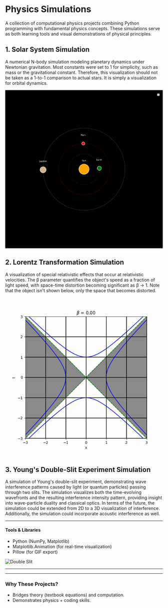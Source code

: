 
# Physics Simulations

A collection of computational physics projects combining Python programming with fundamental physics concepts. These simulations serve as both learning tools and visual demonstrations of physical principles.

## **1. Solar System Simulation**
A numerical N-body simulation modeling planetary dynamics under Newtonian gravitation. Most constants were set to 1 for simplicity, such as mass or the gravitational constant. Therefore, this visualization should not be taken as a 1-to-1 comparison to actual stars. It is simply a visualization for orbital dynamics.

![Solar System](SolarSystemAnimation.gif)

## **2. Lorentz Transformation Simulation**
A visualization of special relativistic effects that occur at relativistic velocities. The β parameter quantifies the object's speed as a fraction of light speed, with space-time distortion becoming significant as β → 1. Note that the object isn't shown below, only the space that becomes distorted. 

![lorentz transform](LorentzAnimation.gif)

## **3. Young's Double-Slit Experiment Simulation**
A simulation of Young's double-slit experiment, demonstrating wave interference patterns caused by light (or quantum particles) passing through two slits. The simulation visualizes both the time-evolving wavefronts and the resulting interference intensity pattern, providing insight into wave-particle duality and classical optics. In terms of the future, the simulation could be extended from 2D to a 3D visualization of interference. Additionally, the simulation could incorporate acoustic interference as well.

---

#### **Tools & Libraries**
- Python (NumPy, Matplotlib)
- Matplotlib.Animation (for real-time visualization)
- Pillow (for GIF export)

![Double Slit](double_slit.gif)

---
---

### **Why These Projects?**  
- Bridges theory (textbook equations) and computation.  
- Demonstrates physics + coding skills.  
